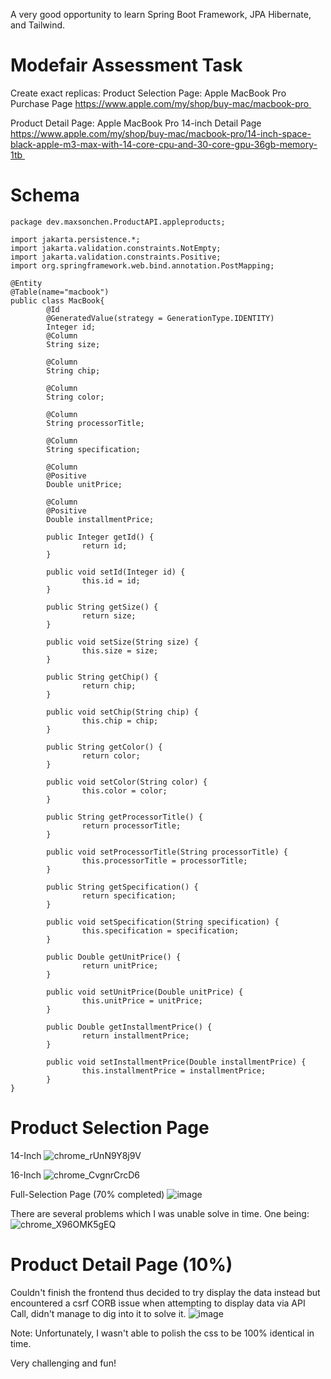 A very good opportunity to learn Spring Boot Framework, JPA Hibernate, and Tailwind. 

# Modefair Assessment Task
Create exact replicas:
Product Selection Page: Apple MacBook Pro Purchase Page
https://www.apple.com/my/shop/buy-mac/macbook-pro 

Product Detail Page: Apple MacBook Pro 14-inch Detail Page
https://www.apple.com/my/shop/buy-mac/macbook-pro/14-inch-space-black-apple-m3-max-with-14-core-cpu-and-30-core-gpu-36gb-memory-1tb 

# Schema
```
package dev.maxsonchen.ProductAPI.appleproducts;

import jakarta.persistence.*;
import jakarta.validation.constraints.NotEmpty;
import jakarta.validation.constraints.Positive;
import org.springframework.web.bind.annotation.PostMapping;

@Entity
@Table(name="macbook")
public class MacBook{
        @Id
        @GeneratedValue(strategy = GenerationType.IDENTITY)
        Integer id;
        @Column
        String size;

        @Column
        String chip;

        @Column
        String color;

        @Column
        String processorTitle;

        @Column
        String specification;

        @Column
        @Positive
        Double unitPrice;

        @Column
        @Positive
        Double installmentPrice;

        public Integer getId() {
                return id;
        }

        public void setId(Integer id) {
                this.id = id;
        }

        public String getSize() {
                return size;
        }

        public void setSize(String size) {
                this.size = size;
        }

        public String getChip() {
                return chip;
        }

        public void setChip(String chip) {
                this.chip = chip;
        }

        public String getColor() {
                return color;
        }

        public void setColor(String color) {
                this.color = color;
        }

        public String getProcessorTitle() {
                return processorTitle;
        }

        public void setProcessorTitle(String processorTitle) {
                this.processorTitle = processorTitle;
        }

        public String getSpecification() {
                return specification;
        }

        public void setSpecification(String specification) {
                this.specification = specification;
        }

        public Double getUnitPrice() {
                return unitPrice;
        }

        public void setUnitPrice(Double unitPrice) {
                this.unitPrice = unitPrice;
        }

        public Double getInstallmentPrice() {
                return installmentPrice;
        }

        public void setInstallmentPrice(Double installmentPrice) {
                this.installmentPrice = installmentPrice;
        }
}
```

# Product Selection Page
14-Inch
![chrome_rUnN9Y8j9V](https://github.com/DonutEmperor/Macbook-Pro-Webpage-Clone/assets/56782553/1dd378a4-bf1f-441f-bd99-d9693640965b)

16-Inch
![chrome_CvgnrCrcD6](https://github.com/DonutEmperor/Macbook-Pro-Webpage-Clone/assets/56782553/78774a75-21ab-478b-b6e0-7f780d666161)

Full-Selection Page (70% completed)
![image](https://github.com/DonutEmperor/Macbook-Pro-Webpage-Clone/assets/56782553/8fb34834-3485-4d54-94bb-4ceea9ce636f)

There are several problems which I was unable solve in time. One being:
![chrome_X96OMK5gEQ](https://github.com/DonutEmperor/Macbook-Pro-Webpage-Clone/assets/56782553/b16da306-eb28-4f1d-8d96-42229c271b65)

# Product Detail Page (10%)
Couldn't finish the frontend thus decided to try display the data instead but encountered a csrf CORB issue when attempting to display data via API Call, didn't manage to dig into it to solve it.
![image](https://github.com/DonutEmperor/Macbook-Pro-Webpage-Clone/assets/56782553/bfab3235-8f38-4a62-a0f4-f60e63cf095a) 

Note: Unfortunately, I wasn't able to polish the css to be 100% identical in time.

Very challenging and fun!

